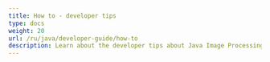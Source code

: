 ```yaml
---
title: How to - developer tips
type: docs
weight: 20
url: /ru/java/developer-guide/how-to
description: Learn about the developer tips about Java Image Processing Library such as how to convert image to vectorized psd image, save transparent image and more.
---
```


